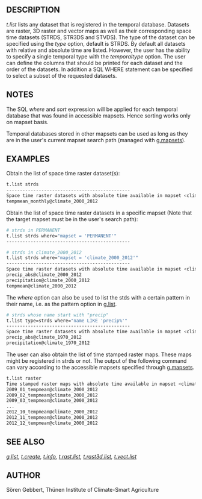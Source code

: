 ## DESCRIPTION

*t.list* lists any dataset that is registered in the temporal database.
Datasets are raster, 3D raster and vector maps as well as their
corresponding space time datasets (STRDS, STR3DS and STVDS). The type of
the dataset can be specified using the *type* option, default is STRDS.
By default all datasets with relative and absolute time are listed.
However, the user has the ability to specify a single temporal type with
the *temporaltype* option. The user can define the columns that should
be printed for each dataset and the order of the datasets. In addition a
SQL WHERE statement can be specified to select a subset of the requested
datasets.

## NOTES

The SQL *where* and *sort* expression will be applied for each temporal
database that was found in accessible mapsets. Hence sorting works only
on mapset basis.

Temporal databases stored in other mapsets can be used as long as they
are in the user's current mapset search path (managed with
[g.mapsets](g.mapsets.md)).

## EXAMPLES

Obtain the list of space time raster dataset(s):

```bash
t.list strds
----------------------------------------------
Space time raster datasets with absolute time available in mapset <climate_2000_2012>:
tempmean_monthly@climate_2000_2012
```

Obtain the list of space time raster datasets in a specific mapset (Note
that the target mapset must be in the user's search path):

```bash
# strds in PERMANENT
t.list strds where="mapset = 'PERMANENT'"
----------------------------------------------

# strds in climate_2000_2012
t.list strds where="mapset = 'climate_2000_2012'"
----------------------------------------------
Space time raster datasets with absolute time available in mapset <climate_2000_2012>:
precip_abs@climate_2000_2012
precipitation@climate_2000_2012
tempmean@climate_2000_2012
```

The *where* option can also be used to list the stds with a certain
pattern in their name, i.e. as the pattern option in
[g.list](g.list.md).

```bash
# strds whose name start with "precip"
t.list type=strds where="name LIKE 'precip%'"
----------------------------------------------
Space time raster datasets with absolute time available in mapset <climate_1970_2012>:
precip_abs@climate_1970_2012
precipitation@climate_1970_2012
```

The user can also obtain the list of time stamped raster maps. These
maps might be registered in strds or not. The output of the following
command can vary according to the accessible mapsets specified through
[g.mapsets](g.mapsets.md).

```bash
t.list raster
Time stamped raster maps with absolute time available in mapset <climate_2000_2012>:
2009_01_tempmean@climate_2000_2012
2009_02_tempmean@climate_2000_2012
2009_03_tempmean@climate_2000_2012
...
2012_10_tempmean@climate_2000_2012
2012_11_tempmean@climate_2000_2012
2012_12_tempmean@climate_2000_2012
```

## SEE ALSO

*[g.list](g.list.md), [t.create](t.create.md), [t.info](t.info.md),
[t.rast.list](t.rast.list.md), [t.rast3d.list](t.rast3d.list.md),
[t.vect.list](t.vect.list.md)*

## AUTHOR

Sören Gebbert, Thünen Institute of Climate-Smart Agriculture
